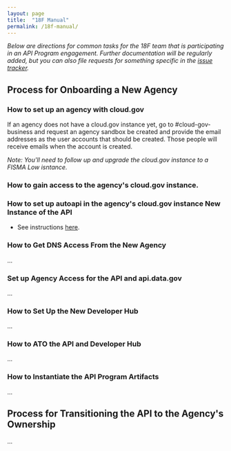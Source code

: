 ```yaml
---
layout: page
title:  "18F Manual"
permalink: /18f-manual/
---
```


_Below are directions for common tasks for the 18F team that is participating in an API Program engagement.  Further documentation will be regularly added, but you can also file requests for something specific in the [issue tracker](https://github.com/18F/api-program/issues)._

## Process for Onboarding a New Agency

### How to set up an agency with cloud.gov 

If an agency does not have a cloud.gov instance yet, go to #cloud-gov-business and request an agency sandbox be created and provide the email addresses as the user accounts that should be created.  Those people will receive emails when the account is created.  

_Note: You'll need to follow up and upgrade the cloud.gov instance to a FISMA Low isntance._

### How to gain access to the agency's cloud.gov instance.  

### How to set up autoapi in the agency's cloud.gov instance  New Instance of the API

* See instructions [here](https://github.com/18F/autoapi/blob/master/instructions.md). 

### How to Get DNS Access From the New Agency

...

### Set up Agency Access for the API and api.data.gov 

... 

### How to Set Up the New Developer Hub

... 


### How to ATO the API and Developer Hub

... 

### How to Instantiate the API Program Artifacts

... 

## Process for Transitioning the API to the Agency's Ownership

...

